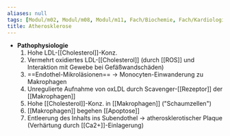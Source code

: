 ```yaml
---
aliases: null
tags: [Modul/m02, Modul/m08, Modul/m11, Fach/Biochemie, Fach/Kardiologie, Art/Pathologie]
title: Atherosklerose
---
```

- **Pathophysiologie**
	1. Hohe LDL-[[Cholesterol]]-Konz.
	2. Vermehrt oxidiertes LDL-[[Cholesterol]] (durch [[ROS]] und Interaktion mit Gewebe bei Gefäßwandschäden)
	3. ==Endothel-Mikroläsionen== → Monocyten-Einwanderung zu Makrophagen
	4. Unregulierte Aufnahme von oxLDL durch Scavenger-[[Rezeptor]] der [[Makrophagen]]
	5. Hohe [[Cholesterol]]-Konz. in [[Makrophagen]] ("Schaumzellen")
	6. [[Makrophagen]] begehen [[Apoptose]]
	7. Entleerung des Inhalts ins Subendothel → atherosklerotischer Plaque (Verhärtung durch [[Ca2+]]-Einlagerung)

